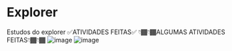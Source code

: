 # Explorer
Estudos do explorer
✅ATIVIDADES FEITAS✅
👇🏾👇🏾ALGUMAS ATIVIDADES FEITAS👇🏾👇🏾
![image](https://user-images.githubusercontent.com/100736466/209684273-a4a9f455-06b0-4345-851d-931e1b89d0b5.png)
![image](https://user-images.githubusercontent.com/100736466/209684327-5b46edb6-7674-4b19-834e-cb659d461786.png)
